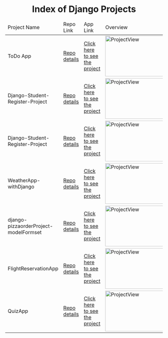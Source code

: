 <p align="center"> 
  
<h1 align="center">Index of Django Projects</h1>

</p>

<table>
    <thead>
        <tr>
            <td>Project Name</td>
            <td>Repo Link</td>
            <td>App Link</td>
            <td>Overview</td>
        </tr>
    </thead>
    <tbody> 
        <tr>
            <td> ToDo App </td>
            <td> <a href="https://github.com/BedirhanTalhaKuzucu/Django-todo-app" target="_blank">Repo details</a> </td>
            <td> <a href="https://github.com/BedirhanTalhaKuzucu/Django-todo-app">Click here to see the project</a> </td>
            <td> <img style="width:500px;" src="./gifs/django.gif" alt="ProjectView" height=130> </td> 
        </tr>
        <tr>
            <td> Django-Student-Register-Project </td>
            <td> <a href="https://github.com/BedirhanTalhaKuzucu/Django-Student-Register-Project" target="_blank">Repo details</a> </td>
            <td> <a href="https://github.com/BedirhanTalhaKuzucu/Django-Student-Register-Project">Click here to see the project</a> </td>
            <td> <img style="width:500px;" src="./gifs/django.gif" alt="ProjectView" height=130> </td> 
        </tr>
        <tr>
            <td> Django-Student-Register-Project </td>
            <td> <a href="https://github.com/BedirhanTalhaKuzucu/Django-Student-Register-Project" target="_blank">Repo details</a> </td>
            <td> <a href="https://github.com/BedirhanTalhaKuzucu/Django-Student-Register-Project">Click here to see the project</a> </td>
            <td> <img style="width:500px;" src="./gifs/django.gif" alt="ProjectView" height=130> </td> 
        </tr>
        <tr>
            <td> WeatherApp-withDjango </td>
            <td> <a href="https://github.com/BedirhanTalhaKuzucu/WeatherApp-withDjango" target="_blank">Repo details</a> </td>
            <td> <a href="https://github.com/BedirhanTalhaKuzucu/WeatherApp-withDjango">Click here to see the project</a> </td>
            <td> <img style="width:500px;" src="./gifs/django.gif" alt="ProjectView" height=130> </td> 
        </tr>
        <tr>
            <td> django-pizzaorderProject-modelFormset </td>
            <td> <a href="https://github.com/BedirhanTalhaKuzucu/django-pizzaorderProject-modelFormset" target="_blank">Repo details</a> </td>
            <td> <a href="https://github.com/BedirhanTalhaKuzucu/django-pizzaorderProject-modelFormset">Click here to see the project</a> </td>
            <td> <img style="width:500px;" src="./gifs/django.gif" alt="ProjectView" height=130> </td> 
        </tr>
        <tr>
            <td> FlightReservationApp </td>
            <td> <a href="https://github.com/BedirhanTalhaKuzucu/FlightReservationApp" target="_blank">Repo details</a> </td>
            <td> <a href="https://flight-reservation-app-django.herokuapp.com/swagger/">Click here to see the project</a> </td>
            <td> <img style="width:500px;" src="./gifs/django.gif" alt="ProjectView" height=130> </td> 
        </tr>
        <tr>
            <td> QuizApp </td>
            <td> <a href="https://github.com/BedirhanTalhaKuzucu/QuizApp" target="_blank">Repo details</a> </td>
            <td> <a href="https://quiz-app-with-django.herokuapp.com/swagger/">Click here to see the project</a> </td>
            <td> <img style="width:500px;" src="./gifs/django.gif" alt="ProjectView" height=130> </td> 
        </tr>
        
</tbody>
</table>
